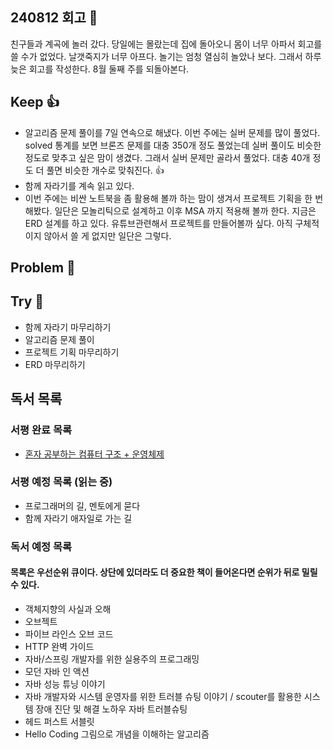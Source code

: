 ## 240812 회고 💬
친구들과 계곡에 놀러 갔다. 당일에는 몰랐는데 집에 돌아오니 몸이 너무 아파서 회고를 쓸 수가 없었다. 날갯죽지가 너무 아프다. 놀기는 엄청 열심히 놀았나 보다. 그래서 하루 늦은 회고를 작성한다. 8월 둘째 주를 되돌아본다.
## Keep 👍
- 알고리즘 문제 풀이를 7일 연속으로 해냈다. 이번 주에는 실버 문제를 많이 풀었다. solved 통계를 보면 브론즈 문제를 대충 350개 정도 풀었는데 실버 풀이도 비슷한 정도로 맞추고 싶은 맘이 생겼다. 그래서 실버 문제만 골라서 풀었다. 대충 40개 정도 더 풀면 비슷한 개수로 맞춰진다. 👍
- 함께 자라기를 계속 읽고 있다.
- 이번 주에는 비싼 노트북을 좀 활용해 볼까 하는 맘이 생겨서 프로젝트 기획을 한 번 해봤다. 일단은 모놀리틱으로 설계하고 이후 MSA 까지 적용해 볼까 한다. 지금은 ERD 설계를 하고 있다. 유튜브관련해서 프로젝트를 만들어볼까 싶다. 아직 구체적이지 않아서 쓸 게 없지만 일단은 그렇다. 

## Problem 🤢

## Try 🧚
- 함께 자라기 마무리하기
- 알고리즘 문제 풀이 
- 프로젝트 기획 마무리하기
- ERD 마무리하기

## 독서 목록

### 서평 완료 목록
- [혼자 공부하는 컴퓨터 구조 + 운영체제](https://github.com/kimregular/DAILY_STUDY/blob/main/독서/1.%20서평/01.%20혼자%20공부하는%20컴퓨터%20구조%20%2B%20운영체제%20를%20읽고%20📝.md)

###  서평 예정 목록 (읽는 중)
- 프로그래머의 길, 멘토에게 묻다
- 함께 자라기 애자일로 가는 길

### 독서 예정 목록
#### 목록은 우선순위 큐이다. 상단에 있더라도 더 중요한 책이 들어온다면 순위가 뒤로 밀릴 수 있다.
- 객체지향의 사실과 오해
- 오브젝트
- 파이브 라인스 오브 코드
- HTTP 완벽 가이드
- 자바/스프링 개발자를 위한 실용주의 프로그래밍
- 모던 자바 인 액션
- 자바 성능 튜닝 이야기 
- 자바 개발자와 시스템 운영자를 위한 트러블 슈팅 이야기 / scouter를 활용한 시스템 장애 진단 및 해결 노하우 자바 트러블슈팅
- 헤드 퍼스트 서블릿
- Hello Coding 그림으로 개념을 이해하는 알고리즘
